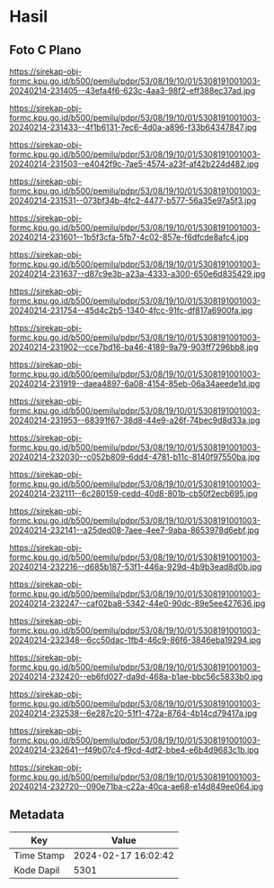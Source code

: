 # Hasil

## Foto C Plano

https://sirekap-obj-formc.kpu.go.id/b500/pemilu/pdpr/53/08/19/10/01/5308191001003-20240214-231405--43efa4f6-623c-4aa3-98f2-eff388ec37ad.jpg

https://sirekap-obj-formc.kpu.go.id/b500/pemilu/pdpr/53/08/19/10/01/5308191001003-20240214-231433--4f1b6131-7ec6-4d0a-a896-f33b64347847.jpg

https://sirekap-obj-formc.kpu.go.id/b500/pemilu/pdpr/53/08/19/10/01/5308191001003-20240214-231503--e4042f9c-7ae5-4574-a23f-af42b224d482.jpg

https://sirekap-obj-formc.kpu.go.id/b500/pemilu/pdpr/53/08/19/10/01/5308191001003-20240214-231531--073bf34b-4fc2-4477-b577-56a35e97a5f3.jpg

https://sirekap-obj-formc.kpu.go.id/b500/pemilu/pdpr/53/08/19/10/01/5308191001003-20240214-231601--1b5f3cfa-5fb7-4c02-857e-f6dfcde8afc4.jpg

https://sirekap-obj-formc.kpu.go.id/b500/pemilu/pdpr/53/08/19/10/01/5308191001003-20240214-231637--d87c9e3b-a23a-4333-a300-650e6d835429.jpg

https://sirekap-obj-formc.kpu.go.id/b500/pemilu/pdpr/53/08/19/10/01/5308191001003-20240214-231754--45d4c2b5-1340-4fcc-91fc-df817a6900fa.jpg

https://sirekap-obj-formc.kpu.go.id/b500/pemilu/pdpr/53/08/19/10/01/5308191001003-20240214-231902--cce7bd16-ba46-4189-9a79-903ff7296bb8.jpg

https://sirekap-obj-formc.kpu.go.id/b500/pemilu/pdpr/53/08/19/10/01/5308191001003-20240214-231919--daea4897-6a08-4154-85eb-06a34aeede1d.jpg

https://sirekap-obj-formc.kpu.go.id/b500/pemilu/pdpr/53/08/19/10/01/5308191001003-20240214-231953--68391f67-38d8-44e9-a26f-74bec9d8d33a.jpg

https://sirekap-obj-formc.kpu.go.id/b500/pemilu/pdpr/53/08/19/10/01/5308191001003-20240214-232030--c052b809-6dd4-4781-b11c-8140f97550ba.jpg

https://sirekap-obj-formc.kpu.go.id/b500/pemilu/pdpr/53/08/19/10/01/5308191001003-20240214-232111--6c280159-cedd-40d8-801b-cb50f2ecb695.jpg

https://sirekap-obj-formc.kpu.go.id/b500/pemilu/pdpr/53/08/19/10/01/5308191001003-20240214-232141--a25ded08-7aee-4ee7-9aba-8653978d6ebf.jpg

https://sirekap-obj-formc.kpu.go.id/b500/pemilu/pdpr/53/08/19/10/01/5308191001003-20240214-232216--d685b187-53f1-446a-929d-4b9b3ead8d0b.jpg

https://sirekap-obj-formc.kpu.go.id/b500/pemilu/pdpr/53/08/19/10/01/5308191001003-20240214-232247--caf02ba8-5342-44e0-90dc-89e5ee427636.jpg

https://sirekap-obj-formc.kpu.go.id/b500/pemilu/pdpr/53/08/19/10/01/5308191001003-20240214-232348--6cc50dac-1fb4-46c9-86f6-3846eba19294.jpg

https://sirekap-obj-formc.kpu.go.id/b500/pemilu/pdpr/53/08/19/10/01/5308191001003-20240214-232420--eb6fd027-da9d-468a-b1ae-bbc56c5833b0.jpg

https://sirekap-obj-formc.kpu.go.id/b500/pemilu/pdpr/53/08/19/10/01/5308191001003-20240214-232538--6e287c20-51f1-472a-8764-4b14cd79417a.jpg

https://sirekap-obj-formc.kpu.go.id/b500/pemilu/pdpr/53/08/19/10/01/5308191001003-20240214-232641--f49b07c4-f9cd-4df2-bbe4-e6b4d9683c1b.jpg

https://sirekap-obj-formc.kpu.go.id/b500/pemilu/pdpr/53/08/19/10/01/5308191001003-20240214-232720--090e71ba-c22a-40ca-ae68-e14d849ee064.jpg


## Metadata

| Key        | Value               |
| ---------- | ------------------- |
| Time Stamp | 2024-02-17 16:02:42 |
| Kode Dapil | 5301                |



